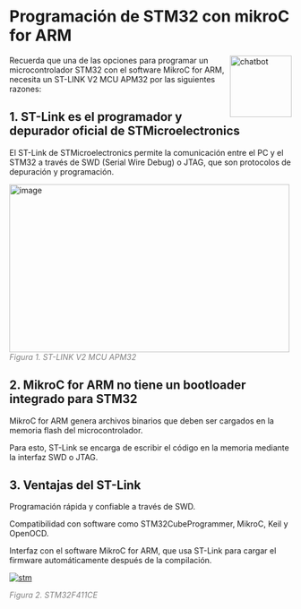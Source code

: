 # Programación de STM32 con mikroC for ARM

<a href='https://postimg.cc/PPVcnGBr' target='_blank'><img src='https://i.postimg.cc/PPVcnGBr/chatbot.gif' width="110px" height="110px" align = "right" border='0' alt='chatbot'/></a>

Recuerda que una de las opciones para programar un microcontrolador STM32 con el software MikroC for ARM, necesita un ST-LINK V2 MCU APM32 por las siguientes razones:

## 1. ST-Link es el programador y depurador oficial de STMicroelectronics

El ST-Link de STMicroelectronics permite la comunicación entre el PC y el STM32 a través de SWD (Serial Wire Debug) o JTAG, que son protocolos de depuración y programación.

<a href='https://postimages.org/' target='_blank'><img src='https://i.postimg.cc/sX4XYwSD/image.png' width="500px" height="300px" align = "center" border='0' alt='image'/></a>
<font color="gray"><i> Figura 1. ST-LINK V2 MCU APM32 </i></font>

## 2. MikroC for ARM no tiene un bootloader integrado para STM32

MikroC for ARM genera archivos binarios que deben ser cargados en la memoria flash del microcontrolador.

Para esto, ST-Link se encarga de escribir el código en la memoria mediante la interfaz SWD o JTAG.

## 3. Ventajas del ST-Link
   
Programación rápida y confiable a través de SWD.

Compatibilidad con software como STM32CubeProgrammer, MikroC, Keil y OpenOCD.

Interfaz con el software MikroC for ARM, que usa ST-Link para cargar el firmware automáticamente después de la compilación.

<a href='https://postimg.cc/dkZmzpPp' target='_blank'><img src='https://i.postimg.cc/nz0RQfdF/stm.png' align = "center" border='0' alt='stm'/></a>

<font color="gray"><i> Figura 2. STM32F411CE  </i></font>
